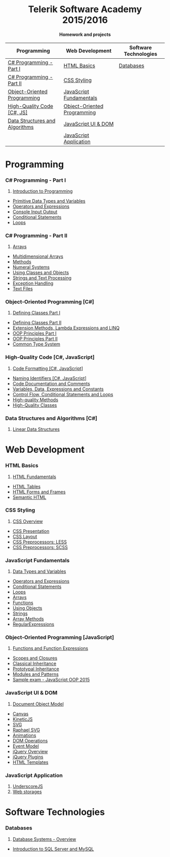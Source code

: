 <h1 align="center">Telerik Software Academy 2015/2016</h1>
<h4 align="center">Homework and projects</h3>

Programming                             | Web Development                            |Software Technologies 
--------------------------------------  | ------------------------------------------ |----------------------
[C# Programming - Part I](https://github.com/DimitarSD/Telerik-Academy#c-programming---part-i)             |[HTML Basics](https://github.com/DimitarSD/Telerik-Academy#html-basics)                             |[Databases](https://github.com/DimitarSD/Telerik-Academy#databases)         
[C# Programming - Part II](https://github.com/DimitarSD/Telerik-Academy#c-programming---part-ii)            |[CSS Styling](https://github.com/DimitarSD/Telerik-Academy#css-styling)                             |                      
[Object-Oriented Programming](https://github.com/DimitarSD/Telerik-Academy#object-oriented-programming-c)    |[JavaScript Fundamentals](https://github.com/DimitarSD/Telerik-Academy#javascript-fundamentals)                 |                      
[High-Quality Code [C#, JS]](https://github.com/DimitarSD/Telerik-Academy#high-quality-code-c-javascript)  |[Object-Oriented Programming](https://github.com/DimitarSD/Telerik-Academy#object-oriented-programming-javascript)|                      
[Data Structures and Algorithms](https://github.com/DimitarSD/Telerik-Academy#data-structures-and-algorithms-c) |[JavaScript UI & DOM](https://github.com/DimitarSD/Telerik-Academy#javascript-ui--dom)                     |        
| |[JavaScript Application](https://github.com/DimitarSD/Telerik-Academy#javascript-application)|              


# Programming 

### C# Programming - Part I

1. [Introduction to Programming](https://github.com/DimitarSD/Telerik-Academy/tree/master/01.%20Programming/01.%20C%23%20Programming%20-%20Part%20I/01.%20Introduction%20to%20Programming)
* [Primitive Data Types and Variables](https://github.com/DimitarSD/Telerik-Academy/tree/master/01.%20Programming/01.%20C%23%20Programming%20-%20Part%20I/02.%20Primitive%20Data%20Types%20and%20Variables)
* [Operators and Expressions](https://github.com/DimitarSD/Telerik-Academy/tree/master/01.%20Programming/01.%20C%23%20Programming%20-%20Part%20I/03.%20Operators%20and%20Expressions)
* [Console Input Output](https://github.com/DimitarSD/Telerik-Academy/tree/master/01.%20Programming/01.%20C%23%20Programming%20-%20Part%20I/04.%20Console%20Input%20%20Output)
* [Conditional Statements](https://github.com/DimitarSD/Telerik-Academy/tree/master/01.%20Programming/01.%20C%23%20Programming%20-%20Part%20I/05.%20Conditional%20Statements)
* [Loops](https://github.com/DimitarSD/Telerik-Academy/tree/master/01.%20Programming/01.%20C%23%20Programming%20-%20Part%20I/06.%20Loops)

### C# Programming - Part II

1. [Arrays](https://github.com/DimitarSD/Telerik-Academy/tree/master/01.%20Programming/02.%20C%23%20Programming%20-%20Part%20II/01.%20Arrays)
* [Multidimensional Arrays](https://github.com/DimitarSD/Telerik-Academy/tree/master/01.%20Programming/02.%20C%23%20Programming%20-%20Part%20II/02.%20Multidimensional%20Arrays)
* [Methods](https://github.com/DimitarSD/Telerik-Academy/tree/master/01.%20Programming/02.%20C%23%20Programming%20-%20Part%20II/03.%20Methods)
* [Numeral Systems](https://github.com/DimitarSD/Telerik-Academy/tree/master/01.%20Programming/02.%20C%23%20Programming%20-%20Part%20II/04.%20Numeral%20Systems)
* [Using Classes and Objects](https://github.com/DimitarSD/Telerik-Academy/tree/master/01.%20Programming/02.%20C%23%20Programming%20-%20Part%20II/05.%20Using%20Classes%20and%20Objects)
* [Strings and Text Processing](https://github.com/DimitarSD/Telerik-Academy/tree/master/01.%20Programming/02.%20C%23%20Programming%20-%20Part%20II/06.%20Strings%20and%20Text%20Processing)
* [Exception Handling](https://github.com/DimitarSD/Telerik-Academy/tree/master/01.%20Programming/02.%20C%23%20Programming%20-%20Part%20II/07.%20Exception%20Handling)
* [Text Files](https://github.com/DimitarSD/Telerik-Academy/tree/master/01.%20Programming/02.%20C%23%20Programming%20-%20Part%20II/08.%20Text%20Files)

### Object-Oriented Programming [C#]

1. [Defining Classes Part I](https://github.com/DimitarSD/Telerik-Academy/tree/master/01.%20Programming/03.%20Object-Oriented%20Programming%20%5BC%23%5D/01.%20Defining%20Classes%20Part%20One)
* [Defining Classes Part II](https://github.com/DimitarSD/Telerik-Academy/tree/master/01.%20Programming/03.%20Object-Oriented%20Programming%20%5BC%23%5D/02.%20Defining%20Classes%20Part%20Two)
* [Extension Methods, Lambda Expressions and LINQ](https://github.com/DimitarSD/Telerik-Academy/tree/master/01.%20Programming/03.%20Object-Oriented%20Programming%20%5BC%23%5D/03.%20Extension%20Methods%2C%20Lambda%20Expressions%20and%20LINQ)
* [OOP Principles Part I](https://github.com/DimitarSD/Telerik-Academy/tree/master/01.%20Programming/03.%20Object-Oriented%20Programming%20%5BC%23%5D/04.%20OOP%20Principles%20Part%20One)
* [OOP Principles Part II](https://github.com/DimitarSD/Telerik-Academy/tree/master/01.%20Programming/03.%20Object-Oriented%20Programming%20%5BC%23%5D/05.%20OOP%20Principles%20Part%20Two)
* [Common Type System](https://github.com/DimitarSD/Telerik-Academy/tree/master/01.%20Programming/03.%20Object-Oriented%20Programming%20%5BC%23%5D/06.%20Common%20Type%20System)

### High-Quality Code [C#, JavaScript]

1. [Code Formatting [C#, JavaScript]](https://github.com/DimitarSD/Telerik-Academy/tree/master/01.%20Programming/04.%20High-Quality%20Code%20%5BC%23%2C%20JavaScript%5D/01.%20CodeFormatting)
* [Naming Identifiers [C#, JavaScript]](https://github.com/DimitarSD/Telerik-Academy/tree/master/01.%20Programming/04.%20High-Quality%20Code%20%5BC%23%2C%20JavaScript%5D/02.%20NamingIdentifiers)
* [Code Documentation and Comments](https://github.com/DimitarSD/Telerik-Academy/tree/master/01.%20Programming/04.%20High-Quality%20Code%20%5BC%23%2C%20JavaScript%5D/03.%20Code%20Documentation%20and%20Comments)
* [Variables, Data, Expressions and Constants](https://github.com/DimitarSD/Telerik-Academy/tree/master/01.%20Programming/04.%20High-Quality%20Code%20%5BC%23%2C%20JavaScript%5D/04.%20Variables%2C%20Data%2C%20Expressions%20and%20Constants)
* [Control Flow, Conditional Statements and Loops](https://github.com/DimitarSD/Telerik-Academy/tree/master/01.%20Programming/04.%20High-Quality%20Code%20%5BC%23%2C%20JavaScript%5D/05.%20Control%20Flow%2C%20Conditional%20Statements%20and%20Loops)
* [High-quality Methods](https://github.com/DimitarSD/Telerik-Academy/tree/master/01.%20Programming/04.%20High-Quality%20Code%20%5BC%23%2C%20JavaScript%5D/06.%20High-quality%20Methods)
* [High-Quality Classes](https://github.com/DimitarSD/Telerik-Academy/tree/master/01.%20Programming/04.%20High-Quality%20Code%20%5BC%23%2C%20JavaScript%5D/07.%20High-Quality%20Classes)

### Data Structures and Algorithms [C#]

1. [Linear Data Structures](https://github.com/DimitarSD/Telerik-Academy/tree/master/01.%20Programming/05.%20Data%20Structures%20and%20Algorithms%20%5BC%23%5D/01.%20LinearDataStructures)

# Web Development

### HTML Basics

1. [HTML Fundamentals](https://github.com/DimitarSD/Telerik-Academy/tree/master/02.%20Web%20Development/01.%20HTML%20Basics/01.%20HTML%20Fundamentals)
* [HTML Tables](https://github.com/DimitarSD/Telerik-Academy/tree/master/02.%20Web%20Development/01.%20HTML%20Basics/02.%20HTML%20Tables)
* [HTML Forms and Frames](https://github.com/DimitarSD/Telerik-Academy/tree/master/02.%20Web%20Development/01.%20HTML%20Basics/03.%20HTML%20Forms%20and%20Frames)
* [Semantic HTML](https://github.com/DimitarSD/Telerik-Academy/tree/master/02.%20Web%20Development/01.%20HTML%20Basics/04.%20Semantic%20HTML)

### CSS Styling

01. [CSS Overview](https://github.com/DimitarSD/Telerik-Academy/tree/master/02.%20Web%20Development/02.%20CSS%20Styling/01.%20CSS%20Overview)
* [CSS Presentation](https://github.com/DimitarSD/Telerik-Academy/tree/master/02.%20Web%20Development/02.%20CSS%20Styling/02.%20CSS%20Presentation)
* [CSS Layout](https://github.com/DimitarSD/Telerik-Academy/tree/master/02.%20Web%20Development/02.%20CSS%20Styling/03.%20CSS%20Layout)
* [CSS Preprocessors: LESS](https://github.com/DimitarSD/Telerik-Academy/tree/master/02.%20Web%20Development/02.%20CSS%20Styling/04.%20CSS%20PreprocessorsLESS)
* [CSS Preprocessors: SCSS](https://github.com/DimitarSD/Telerik-Academy/tree/master/02.%20Web%20Development/02.%20CSS%20Styling/04.%20CSS%20PreprocessorsSCSS)

### JavaScript Fundamentals

1. [Data Types and Variables](https://github.com/DimitarSD/Telerik-Academy/tree/master/02.%20Web%20Development/03.%20JavaScript%20Fundamentals/01.%20Data%20Types%20and%20Variables)
* [Operators and Expressions](https://github.com/DimitarSD/Telerik-Academy/tree/master/02.%20Web%20Development/03.%20JavaScript%20Fundamentals/02.%20Operators%20and%20Expressions)
* [Conditional Statements](https://github.com/DimitarSD/Telerik-Academy/tree/master/02.%20Web%20Development/03.%20JavaScript%20Fundamentals/03.%20Conditional%20Statements)
* [Loops](https://github.com/DimitarSD/Telerik-Academy/tree/master/02.%20Web%20Development/03.%20JavaScript%20Fundamentals/04.%20Loops)
* [Arrays](https://github.com/DimitarSD/Telerik-Academy/tree/master/02.%20Web%20Development/03.%20JavaScript%20Fundamentals/05.%20Arrays)
* [Functions](https://github.com/DimitarSD/Telerik-Academy/tree/master/02.%20Web%20Development/03.%20JavaScript%20Fundamentals/06.%20Functions)
* [Using Objects](https://github.com/DimitarSD/Telerik-Academy/tree/master/02.%20Web%20Development/03.%20JavaScript%20Fundamentals/07.%20Using%20Objects)
* [Strings](https://github.com/DimitarSD/Telerik-Academy/tree/master/02.%20Web%20Development/03.%20JavaScript%20Fundamentals/08.%20Strings)
* [Array Methods](https://github.com/DimitarSD/Telerik-Academy/tree/master/02.%20Web%20Development/03.%20JavaScript%20Fundamentals/09.%20ArrayMethods)
* [RegularExpressions](https://github.com/DimitarSD/Telerik-Academy/tree/master/02.%20Web%20Development/03.%20JavaScript%20Fundamentals/10.%20RegularExpressions)

### Object-Oriented Programming [JavaScript]

1. [Functions and Function Expressions](https://github.com/DimitarSD/Telerik-Academy/tree/master/02.%20Web%20Development/04.%20Object-Oriented%20Programming%20%5BJavaScript%5D/01.%20Functions%20and%20Function%20Expressions)
* [Scopes and Closures](https://github.com/DimitarSD/Telerik-Academy/tree/master/02.%20Web%20Development/04.%20Object-Oriented%20Programming%20%5BJavaScript%5D/02.%20Scopes%20and%20Closures)
* [Classical Inheritance](https://github.com/DimitarSD/Telerik-Academy/tree/master/02.%20Web%20Development/04.%20Object-Oriented%20Programming%20%5BJavaScript%5D/03.%20Classical%20Inheritance)
* [Prototypal Inheritance](https://github.com/DimitarSD/Telerik-Academy/tree/master/02.%20Web%20Development/04.%20Object-Oriented%20Programming%20%5BJavaScript%5D/04.%20Prototypal%20Inheritance)
* [Modules and Patterns](https://github.com/DimitarSD/Telerik-Academy/tree/master/02.%20Web%20Development/04.%20Object-Oriented%20Programming%20%5BJavaScript%5D/05.%20Modules%20and%20Patterns)
* [Sample exam - JavaScript OOP 2015](https://github.com/DimitarSD/Telerik-Academy/tree/master/02.%20Web%20Development/04.%20Object-Oriented%20Programming%20%5BJavaScript%5D/06.%20Sample%20exam%20-%20JavaScript%20OOP%202015)

### JavaScript UI & DOM

1. [Document Object Model](https://github.com/DimitarSD/Telerik-Academy/tree/master/02.%20Web%20Development/05.%20JavaScript%20UI%20%26%20DOM/01.%20Document%20Object%20Model)
* [Canvas](https://github.com/DimitarSD/Telerik-Academy/tree/master/02.%20Web%20Development/05.%20JavaScript%20UI%20%26%20DOM/02.%20Canvas)
* [KineticJS](https://github.com/DimitarSD/Telerik-Academy/tree/master/02.%20Web%20Development/05.%20JavaScript%20UI%20%26%20DOM/03.%20KineticJS)
* [SVG](https://github.com/DimitarSD/Telerik-Academy/tree/master/02.%20Web%20Development/05.%20JavaScript%20UI%20%26%20DOM/04.%20SVG)
* [Raphael SVG](https://github.com/DimitarSD/Telerik-Academy/tree/master/02.%20Web%20Development/05.%20JavaScript%20UI%20%26%20DOM/05.%20RaphaelSVG)
* [Animations](https://github.com/DimitarSD/Telerik-Academy/tree/master/02.%20Web%20Development/05.%20JavaScript%20UI%20%26%20DOM/06.%20Animations)
* [DOM Operations](https://github.com/DimitarSD/Telerik-Academy/tree/master/02.%20Web%20Development/05.%20JavaScript%20UI%20%26%20DOM/07.%20DOM%20Operations)
* [Event Model](https://github.com/DimitarSD/Telerik-Academy/tree/master/02.%20Web%20Development/05.%20JavaScript%20UI%20%26%20DOM/08.%20Event%20Model)
* [jQuery Overview](https://github.com/DimitarSD/Telerik-Academy/tree/master/02.%20Web%20Development/05.%20JavaScript%20UI%20%26%20DOM/09.%20jQuery%20Overview)
* [jQuery Plugins](https://github.com/DimitarSD/Telerik-Academy/tree/master/02.%20Web%20Development/05.%20JavaScript%20UI%20%26%20DOM/10.%20jQuery%20Plugins)
* [HTML Templates](https://github.com/DimitarSD/Telerik-Academy/tree/master/02.%20Web%20Development/05.%20JavaScript%20UI%20%26%20DOM/11.%20HTML%20Templates)

### JavaScript Application

1. [UnderscoreJS](https://github.com/DimitarSD/Telerik-Academy/tree/master/02.%20Web%20Development/06.%20JavaScript%20Application/01.%20UnderscoreJS)
2. [Web storages](https://github.com/DimitarSD/Telerik-Academy/tree/master/02.%20Web%20Development/06.%20JavaScript%20Application/02.%20Web%20storages)

# Software Technologies

### Databases

1. [Database Systems - Overview](https://github.com/DimitarSD/Telerik-Academy/tree/master/03.%20Software%20Technologies/01.%20Databases/01.%20Database%20Systems%20-%20Overview)
* [Introduction to SQL Server and MySQL](https://github.com/DimitarSD/Telerik-Academy/tree/master/03.%20Software%20Technologies/01.%20Databases/02.%20Introduction%20to%20SQL%20Server%20and%20MySQL)
